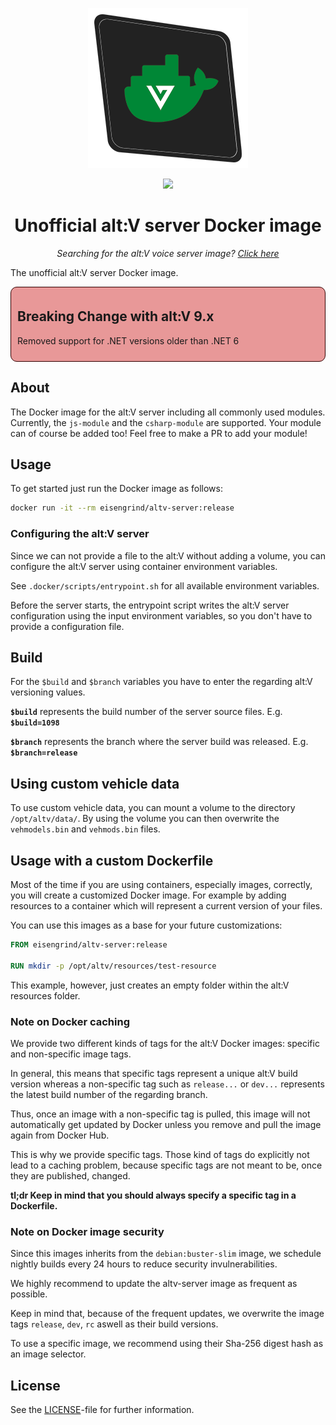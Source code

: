
<p align="center"><img src=".github/assets/logo-256px.png"></p>

<p align="center">
  <a href="https://github.com/eisengrind/docker-altv-server/actions"><img src="https://github.com/eisengrind/docker-altv-server/workflows/DefaultCI/badge.svg"></a>
</p>

<h1 align="center">Unofficial alt:V server Docker image</h1>
<p align="center"><i>Searching for the alt:V voice server image? <a href="https://github.com/eisengrind/docker-altv-voice-server">Click here</a></i></p>

The unofficial alt:V server Docker image.

<div style="background-color: rgba(200, 0, 0, 0.4); padding: 5px 10px 10px 10px; border-radius: 10px; border: 1px solid rgba(50, 0, 0, 1)">
  <h2>Breaking Change with alt:V 9.x</h2>
  <p>Removed support for .NET versions older than .NET 6</p>
</div>

## About

The Docker image for the alt:V server including all commonly used modules. Currently, the `js-module` and the `csharp-module` are supported. Your module can of course be added too! Feel free to make a PR to add your module!

## Usage

To get started just run the Docker image as follows:

```sh
docker run -it --rm eisengrind/altv-server:release
```

### Configuring the alt:V server

Since we can not provide a file to the alt:V without adding a volume, you can configure the alt:V server using container environment variables.

See `.docker/scripts/entrypoint.sh` for all available environment variables.

Before the server starts, the entrypoint script writes the alt:V server configuration using the input environment variables, so you don't have to provide a configuration file.

## Build

For the `$build` and `$branch` variables you have to enter the regarding alt:V versioning values.

**`$build`** represents the build number of the server source files. E.g. **`$build=1098`**

**`$branch`** represents the branch where the server build was released. E.g. **`$branch=release`**

## Using custom vehicle data

To use custom vehicle data, you can mount a volume to the directory `/opt/altv/data/`. By using the volume you can then overwrite the `vehmodels.bin` and `vehmods.bin` files.

## Usage with a custom Dockerfile

Most of the time if you are using containers, especially images, correctly, you will create a customized Docker image. For example by adding resources to a container which will represent a current version of your files.

You can use this images as a base for your future customizations:

```Dockerfile
FROM eisengrind/altv-server:release

RUN mkdir -p /opt/altv/resources/test-resource
```

This example, however, just creates an empty folder within the alt:V resources folder.

### Note on Docker caching

We provide two different kinds of tags for the alt:V Docker images: specific and non-specific image tags.

In general, this means that specific tags represent a unique alt:V build version whereas a non-specific tag such as `release...` or `dev...` represents the latest build number of the regarding branch.

Thus, once an image with a non-specific tag is pulled, this image will not automatically get updated by Docker unless you remove and pull the image again from Docker Hub.

This is why we provide specific tags. Those kind of tags do explicitly not lead to a caching problem, because specific tags are not meant to be, once they are published, changed.

**tl;dr Keep in mind that you should always specify a specific tag in a Dockerfile.**

### Note on Docker image security

Since this images inherits from the `debian:buster-slim` image, we schedule nightly builds every 24 hours to reduce security invulnerabilities.

We highly recommend to update the altv-server image as frequent as possible.

Keep in mind that, because of the frequent updates, we overwrite the image tags `release`, `dev`, `rc` aswell as their build versions.

To use a specific image, we recommend using their Sha-256 digest hash as an image selector.

## License

See the [LICENSE](https://github.com/eisengrind/docker-altv-server/blob/master/LICENSE)-file for further information.
